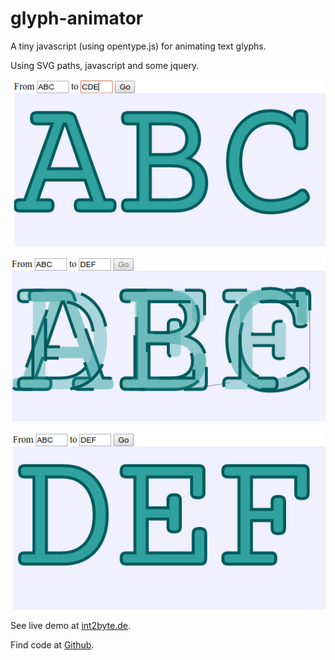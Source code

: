 # glyph-animator
A tiny javascript (using opentype.js) for animating text glyphs.

Using SVG paths, javascript and some jquery.



![Beginning of animation](Screenshot_A.png "Beginning of animation")

![Running animation](Screenshot_B.png "Running animation")

![End state of animation](Screenshot_C.png "End state of animation")


See live demo at [int2byte.de](http://www.int2byte.de/public/glyph-animator/main.html "Glyph Animator Demo").

Find code at [Github](https://github.com/IkarosKappler/glyph-animator "Glyph Animator Code at Github").